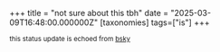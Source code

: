 +++
title = "not sure about this tbh"
date = "2025-03-09T16:48:00.000000Z"
[taxonomies]
tags=["is"]
+++

<small>this status update is echoed from [bsky](https://bsky.app/profile/nonmodernist-is.bsky.social)</small>